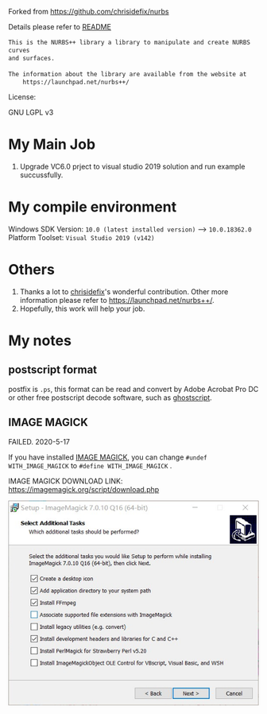 Forked from https://github.com/chrisidefix/nurbs

Details please refer to [README](README)

```
This is the NURBS++ library a library to manipulate and create NURBS curves 
and surfaces.

The information about the library are available from the website at
	https://launchpad.net/nurbs++/
```

License:

GNU LGPL v3


# My Main Job

1. Upgrade VC6.0 prject to visual studio 2019 solution and run example succussfully.

# My compile environment

Windows SDK Version: `10.0 (latest installed version)` --> `10.0.18362.0`
Platform Toolset: `Visual Studio 2019 (v142)`

# Others

1. Thanks a lot to [chrisidefix](https://github.com/chrisidefix)'s wonderful contribution. Other more information please refer to https://launchpad.net/nurbs++/.
2. Hopefully, this work will help your job.



# My notes

## postscript format

postfix is `.ps`, this format can be read and convert by Adobe Acrobat Pro DC or other free postscript decode software, such as [ghostscript](https://www.ghostscript.com/). 

## IMAGE MAGICK

FAILED. 2020-5-17

If you have installed [IMAGE MAGICK](https://imagemagick.org/index.php), you can change `#undef WITH_IMAGE_MAGICK` to `#define WITH_IMAGE_MAGICK` .

IMAGE MAGICK DOWNLOAD LINK: https://imagemagick.org/script/download.php

![ImageMagickInstall](doc_images/ImageMagickInstall.jpg)



## 

